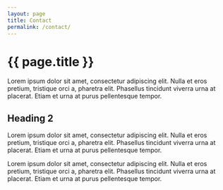 ```yaml
---
layout: page
title: Contact
permalink: /contact/
---
```


# {{ page.title }}

Lorem ipsum dolor sit amet, consectetur adipiscing elit. Nulla et eros pretium, tristique orci a, pharetra elit. Phasellus tincidunt viverra urna at placerat. Etiam et urna at purus pellentesque tempor.

## Heading 2

Lorem ipsum dolor sit amet, consectetur adipiscing elit. Nulla et eros pretium, tristique orci a, pharetra elit. Phasellus tincidunt viverra urna at placerat. Etiam et urna at purus pellentesque tempor.

Lorem ipsum dolor sit amet, consectetur adipiscing elit. Nulla et eros pretium, tristique orci a, pharetra elit. Phasellus tincidunt viverra urna at placerat. Etiam et urna at purus pellentesque tempor.


